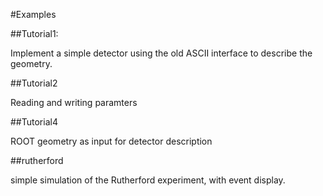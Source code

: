 #Examples

##Tutorial1:

Implement a simple detector using the old ASCII interface to describe the geometry.

##Tutorial2

Reading and writing paramters

##Tutorial4

ROOT geometry as input for detector description


##rutherford

simple simulation of the Rutherford experiment, with event display.

